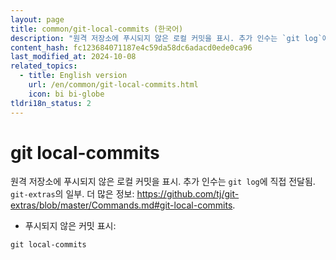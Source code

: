 ```yaml
---
layout: page
title: common/git-local-commits (한국어)
description: "원격 저장소에 푸시되지 않은 로컬 커밋을 표시. 추가 인수는 `git log`에 직접 전달됨."
content_hash: fc123684071187e4c59da58dc6adacd0ede0ca96
last_modified_at: 2024-10-08
related_topics:
  - title: English version
    url: /en/common/git-local-commits.html
    icon: bi bi-globe
tldri18n_status: 2
---
```

# git local-commits

원격 저장소에 푸시되지 않은 로컬 커밋을 표시. 추가 인수는 `git log`에 직접 전달됨.
`git-extras`의 일부.
더 많은 정보: <https://github.com/tj/git-extras/blob/master/Commands.md#git-local-commits>.

- 푸시되지 않은 커밋 표시:

`git local-commits`
